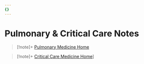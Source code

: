 ```yaml
---
{}
---
```

   
# Pulmonary & Critical Care Notes   
> [!note]+ [Pulmonary Medicine Home](./Pulmonary%20Medicine/Pulmonary%20Medicine%20Home.md)   
>    
   
> [!note]+ [Critical Care Medicine Home](./Critical%20Care%20Medicine/Critical%20Care%20Medicine%20Home.md)]